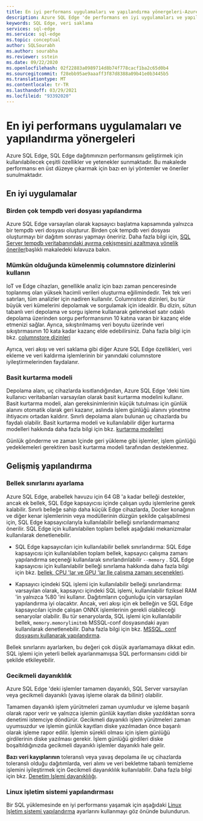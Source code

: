```yaml
---
title: En iyi performans uygulamaları ve yapılandırma yönergeleri-Azure SQL Edge
description: Azure SQL Edge 'de performans en iyi uygulamaları ve yapılandırma yönergeleri hakkında bilgi edinin
keywords: SQL Edge, veri saklama
services: sql-edge
ms.service: sql-edge
ms.topic: conceptual
author: SQLSourabh
ms.author: sourabha
ms.reviewer: sstein
ms.date: 09/22/2020
ms.openlocfilehash: 02f22883a0989714d8b74f778cacf1ba2c65d0b4
ms.sourcegitcommit: f28ebb95ae9aaaff3f87d8388a09b41e0b3445b5
ms.translationtype: MT
ms.contentlocale: tr-TR
ms.lasthandoff: 03/29/2021
ms.locfileid: "93392020"
---
```

# <a name="performance-best-practices-and-configuration-guidelines"></a>En iyi performans uygulamaları ve yapılandırma yönergeleri

Azure SQL Edge, SQL Edge dağıtımınızın performansını geliştirmek için kullanılabilecek çeşitli özellikler ve yetenekler sunmaktadır. Bu makalede performansı en üst düzeye çıkarmak için bazı en iyi yöntemler ve öneriler sunulmaktadır. 

## <a name="best-practices"></a>En iyi uygulamalar 

### <a name="configure-multiple-tempdb-data-files"></a>Birden çok tempdb veri dosyası yapılandırma

Azure SQL Edge varsayılan olarak kapsayıcı başlatma kapsamında yalnızca bir tempdb veri dosyası oluşturur. Birden çok tempdb veri dosyası oluşturmayı bir dağıtım sonrası yapmayı öneririz. Daha fazla bilgi için, [SQL Server tempdb veritabanındaki ayırma çekişmesini azaltmaya yönelik öneriler](https://support.microsoft.com/help/2154845/recommendations-to-reduce-allocation-contention-in-sql-server-tempdb-d)başlıklı makaledeki kılavuza bakın.

### <a name="use-clustered-columnstore-indexes-where-possible"></a>Mümkün olduğunda kümelenmiş columnstore dizinlerini kullanın

IoT ve Edge cihazları, genellikle analiz için bazı zaman penceresinde toplanmış olan yüksek hacimli verileri oluşturma eğilimindedir. Tek tek veri satırları, tüm analizler için nadiren kullanılır. Columnstore dizinleri, bu tür büyük veri kümelerini depolamak ve sorgulamak için idealdir. Bu dizin, sütun tabanlı veri depolama ve sorgu işleme kullanarak geleneksel satır odaklı depolama üzerinden sorgu performansının 10 katına varan bir kazanç elde etmenizi sağlar. Ayrıca, sıkıştırılmamış veri boyutu üzerinde veri sıkıştırmasının 10 kata kadar kazanç elde edebilirsiniz. Daha fazla bilgi için bkz. [columnstore dizinleri](/sql/relational-databases/indexes/columnstore-indexes-overview)

Ayrıca, veri akışı ve veri saklama gibi diğer Azure SQL Edge özellikleri, veri ekleme ve veri kaldırma işlemlerinin bir yanındaki columnstore iyileştirmelerinden faydalanır. 

### <a name="simple-recovery-model"></a>Basit kurtarma modeli

Depolama alanı, uç cihazlarda kısıtlandığından, Azure SQL Edge 'deki tüm kullanıcı veritabanları varsayılan olarak basit kurtarma modelini kullanır. Basit kurtarma modeli, alan gereksinimlerinin küçük tutulması için günlük alanını otomatik olarak geri kazanır, aslında işlem günlüğü alanını yönetme ihtiyacını ortadan kaldırır. Sınırlı depolama alanı bulunan uç cihazlarda bu faydalı olabilir. Basit kurtarma modeli ve kullanılabilir diğer kurtarma modelleri hakkında daha fazla bilgi için bkz. [kurtarma modelleri](/sql/relational-databases/backup-restore/recovery-models-sql-server)

Günlük gönderme ve zaman Içinde geri yükleme gibi işlemler, işlem günlüğü yedeklemeleri gerektiren basit kurtarma modeli tarafından desteklenmez.  

## <a name="advanced-configuration"></a>Gelişmiş yapılandırma 

### <a name="setting-memory-limits"></a>Bellek sınırlarını ayarlama

Azure SQL Edge, arabellek havuzu için 64 GB 'a kadar belleği destekler, ancak ek bellek, SQL Edge kapsayıcısı içinde çalışan uydu işlemlerine gerek kalabilir. Sınırlı belleğe sahip daha küçük Edge cihazlarda, Docker konağının ve diğer kenar işlemlerinin veya modüllerinin düzgün şekilde çalışabilmesi için, SQL Edge kapsayıcılarıyla kullanılabilir belleği sınırlandırmamanız önerilir. SQL Edge için kullanılabilen toplam bellek aşağıdaki mekanizmalar kullanılarak denetlenebilir. 

- SQL Edge kapsayıcıları için kullanılabilir bellek sınırlandırma: SQL Edge kapsayıcısı için kullanılabilen toplam bellek, kapsayıcı çalışma zamanı yapılandırma seçeneği kullanılarak sınırlandırılabilir `--memory` . SQL Edge kapsayıcısı için kullanılabilir belleği sınırlama hakkında daha fazla bilgi için bkz. [bellek, CPU 'lar ve GPU 'lar Ile çalışma zamanı seçenekleri](https://docs.docker.com/config/containers/resource_constraints/).

- Kapsayıcı içindeki SQL işlemi için kullanılabilir belleği sınırlandırma: varsayılan olarak, kapsayıcı içindeki SQL işlemi, kullanılabilir fiziksel RAM 'in yalnızca %80 'ini kullanır. Dağıtımların çoğunluğu için varsayılan yapılandırma iyi olacaktır. Ancak, veri akışı için ek belleğin ve SQL Edge kapsayıcıları içinde çalışan ONNX işlemlerinin gerekli olabileceği senaryolar olabilir. Bu tür senaryolarda, SQL işlemi için kullanılabilir bellek, `memory.memorylimitmb` MSSQL-conf dosyasındaki ayarı kullanılarak denetlenebilir. Daha fazla bilgi için bkz. [MSSQL. conf dosyasını kullanarak yapılandırma](configure.md#configure-by-using-an-mssqlconf-file).

Bellek sınırlarını ayarlarken, bu değeri çok düşük ayarlamamaya dikkat edin. SQL işlemi için yeterli bellek ayarlanmamışsa SQL performansını ciddi bir şekilde etkileyebilir.

### <a name="delayed-durability"></a>Gecikmeli dayanıklılık

Azure SQL Edge 'deki işlemler tamamen dayanıklı, SQL Server varsayılan veya gecikmeli dayanıklı (yavaş işleme olarak da bilinir) olabilir.

Tamamen dayanıklı işlem yürütmeleri zaman uyumludur ve işleme başarılı olarak rapor verir ve yalnızca işlemin günlük kayıtları diske yazıldıktan sonra denetimi istemciye döndürür. Gecikmeli dayanıklı işlem yürütmeleri zaman uyumsuzdur ve işlemin günlük kayıtları diske yazılmadan önce başarılı olarak işleme rapor edilir. İşlemin sürekli olması için işlem günlüğü girdilerinin diske yazılması gerekir. İşlem günlüğü girdileri diske boşaltıldığınızda gecikmeli dayanıklı işlemler dayanıklı hale gelir. 

**Bazı veri kayıplarının** toleranslı veya yavaş depolama ile uç cihazlarda toleranslı olduğu dağıtımlarda, veri alımı ve veri bekletme tabanlı temizleme işlemini iyileştirmek için Gecikmeli dayanıklılık kullanılabilir. Daha fazla bilgi için bkz. [Denetim Işlemi dayanıklılığı](/sql/relational-databases/logs/control-transaction-durability).


### <a name="linux-os-configurations"></a>Linux işletim sistemi yapılandırması 

Bir SQL yüklemesinde en iyi performansı yaşamak için aşağıdaki [Linux Işletim sistemi yapılandırma](/sql/linux/sql-server-linux-performance-best-practices#linux-os-configuration) ayarlarını kullanmayı göz önünde bulundurun.